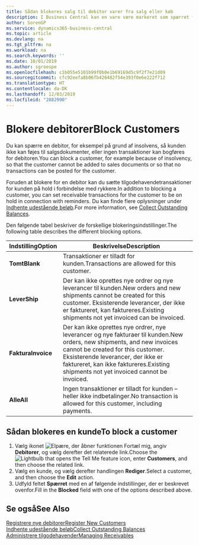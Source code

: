 ```yaml
---
title: Sådan blokeres salg til debitor varer fra salg eller køb
description: I Business Central kan en vare være markeret som spærret for salg, spærret for køb eller spærret i alle sammenhænge.
author: SorenGP
ms.service: dynamics365-business-central
ms.topic: article
ms.devlang: na
ms.tgt_pltfrm: na
ms.workload: na
ms.search.keywords: ''
ms.date: 10/01/2019
ms.author: sgroespe
ms.openlocfilehash: c1b055e5101b99f0b0e1b69169d5c9f2f7e21d09
ms.sourcegitcommit: cfc92eefa8b06fb426482f54e393f0e6e222f712
ms.translationtype: HT
ms.contentlocale: da-DK
ms.lasthandoff: 12/03/2019
ms.locfileid: "2882990"
---
```

# <a name="block-customers"></a><span data-ttu-id="3e432-103">Blokere debitorer</span><span class="sxs-lookup"><span data-stu-id="3e432-103">Block Customers</span></span>
<span data-ttu-id="3e432-104">Du kan spærre en debitor, for eksempel på grund af insolvens, så kunden ikke kan føjes til salgsdokumenter, eller ingen transaktioner kan bogføres for debitoren.</span><span class="sxs-lookup"><span data-stu-id="3e432-104">You can block a customer, for example because of insolvency, so that the customer cannot be added to sales documents or so that no transactions can be posted for the customer.</span></span>

<span data-ttu-id="3e432-105">Foruden at blokere for en debitor kan du sætte tilgodehavendetransaktioner for kunden på hold i forbindelse med rykkere.</span><span class="sxs-lookup"><span data-stu-id="3e432-105">In addition to blocking a customer, you can set receivable transactions for the customer to be on hold in connection with reminders.</span></span> <span data-ttu-id="3e432-106">Du kan finde flere oplysninger under [Indhente udestående beløb](receivables-collect-outstanding-balances.md).</span><span class="sxs-lookup"><span data-stu-id="3e432-106">For more information, see [Collect Outstanding Balances](receivables-collect-outstanding-balances.md).</span></span>   

<span data-ttu-id="3e432-107">Den følgende tabel beskriver de forskellige blokeringsindstillinger.</span><span class="sxs-lookup"><span data-stu-id="3e432-107">The following table describes the different blocking options.</span></span>  

|<span data-ttu-id="3e432-108">Indstilling</span><span class="sxs-lookup"><span data-stu-id="3e432-108">Option</span></span>|<span data-ttu-id="3e432-109">Beskrivelse</span><span class="sxs-lookup"><span data-stu-id="3e432-109">Description</span></span>|  
|--------------------|------------|  
|<span data-ttu-id="3e432-110">**Tomt**</span><span class="sxs-lookup"><span data-stu-id="3e432-110">**Blank**</span></span>|<span data-ttu-id="3e432-111">Transaktioner er tilladt for kunden.</span><span class="sxs-lookup"><span data-stu-id="3e432-111">Transactions are allowed for this customer.</span></span>|
|<span data-ttu-id="3e432-112">**Lever**</span><span class="sxs-lookup"><span data-stu-id="3e432-112">**Ship**</span></span>|<span data-ttu-id="3e432-113">Der kan ikke oprettes nye ordrer og nye leverancer til kunden.</span><span class="sxs-lookup"><span data-stu-id="3e432-113">New orders and new shipments cannot be created for this customer.</span></span> <span data-ttu-id="3e432-114">Eksisterende leverancer, der ikke er faktureret, kan faktureres.</span><span class="sxs-lookup"><span data-stu-id="3e432-114">Existing shipments not yet invoiced can be invoiced.</span></span>|  
|<span data-ttu-id="3e432-115">**Faktura**</span><span class="sxs-lookup"><span data-stu-id="3e432-115">**Invoice**</span></span>|<span data-ttu-id="3e432-116">Der kan ikke oprettes nye ordrer, nye leverancer og nye fakturaer til kunden.</span><span class="sxs-lookup"><span data-stu-id="3e432-116">New orders, new shipments, and new invoices cannot be created for this customer.</span></span> <span data-ttu-id="3e432-117">Eksisterende leverancer, der ikke er faktureret, kan ikke faktureres.</span><span class="sxs-lookup"><span data-stu-id="3e432-117">Existing shipments not yet invoiced cannot be invoiced.</span></span>|  
|<span data-ttu-id="3e432-118">**Alle**</span><span class="sxs-lookup"><span data-stu-id="3e432-118">**All**</span></span>|<span data-ttu-id="3e432-119">Ingen transaktioner er tilladt for kunden – heller ikke indbetalinger.</span><span class="sxs-lookup"><span data-stu-id="3e432-119">No transaction is allowed for this customer, including payments.</span></span>|  

## <a name="to-block-a-customer"></a><span data-ttu-id="3e432-120">Sådan blokeres en kunde</span><span class="sxs-lookup"><span data-stu-id="3e432-120">To block a customer</span></span>  
1. <span data-ttu-id="3e432-121">Vælg ikonet ![Elpære, der åbner funktionen Fortæl mig](media/ui-search/search_small.png "Fortæl mig, hvad du vil foretage dig"), angiv **Debitorer**, og vælg derefter det relaterede link.</span><span class="sxs-lookup"><span data-stu-id="3e432-121">Choose the ![Lightbulb that opens the Tell Me feature](media/ui-search/search_small.png "Tell me what you want to do") icon, enter **Customers**, and then choose the related link.</span></span>
2. <span data-ttu-id="3e432-122">Vælg en kunde, og vælg derefter handlingen **Rediger**.</span><span class="sxs-lookup"><span data-stu-id="3e432-122">Select a customer, and then choose the **Edit** action.</span></span>
3. <span data-ttu-id="3e432-123">Udfyld feltet **Spærret** med en af følgende indstillinger, der er beskrevet ovenfor.</span><span class="sxs-lookup"><span data-stu-id="3e432-123">Fill in the **Blocked** field with one of the options described above.</span></span>

## <a name="see-also"></a><span data-ttu-id="3e432-124">Se også</span><span class="sxs-lookup"><span data-stu-id="3e432-124">See Also</span></span>  
[<span data-ttu-id="3e432-125">Registrere nye debitorer</span><span class="sxs-lookup"><span data-stu-id="3e432-125">Register New Customers</span></span>](sales-how-register-new-customers.md)  
[<span data-ttu-id="3e432-126">Indhente udestående beløb</span><span class="sxs-lookup"><span data-stu-id="3e432-126">Collect Outstanding Balances</span></span>](receivables-collect-outstanding-balances.md)  
[<span data-ttu-id="3e432-127">Administrere tilgodehavender</span><span class="sxs-lookup"><span data-stu-id="3e432-127">Managing Receivables</span></span>](receivables-manage-receivables.md)  
